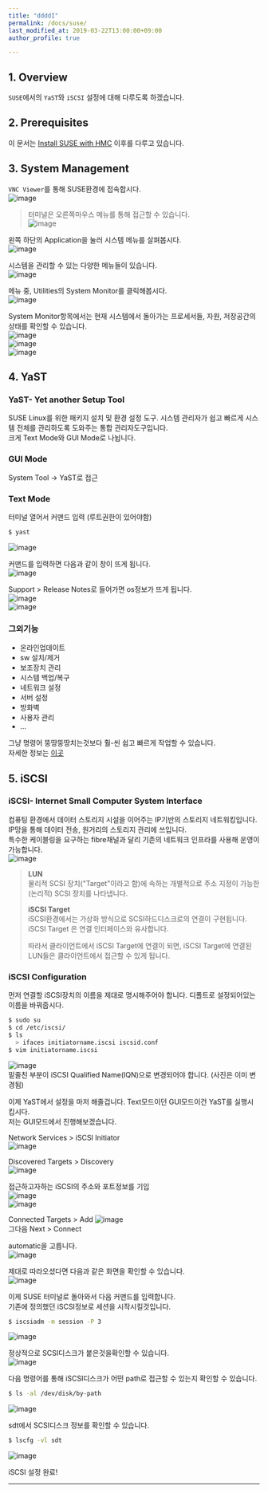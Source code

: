 ```yaml
---
title: "ddddI"
permalink: /docs/suse/
last_modified_at: 2019-03-22T13:00:00+09:00
author_profile: true

---
```


## 1. Overview

`SUSE`에서의 `YaST`와 `iSCSI` 설정에 대해 다루도록 하겠습니다.

## 2. Prerequisites

이 문서는 [Install SUSE with HMC](https://gruuuuu.github.io/suse/suse-install/) 이후를 다루고 있습니다.  

## 3. System Management

`VNC Viewer`를 통해 SUSE환경에 접속합시다.  
![image](https://user-images.githubusercontent.com/15958325/55599557-5b97e100-5793-11e9-96ab-9d769de2a2f0.png)  

>터미널은 오른쪽마우스 메뉴를 통해 접근할 수 있습니다.  
>![image](https://user-images.githubusercontent.com/15958325/55599105-1a9ecd00-5791-11e9-8def-a75444f53f6c.png)  


왼쪽 하단의 Application을 눌러 시스템 메뉴를 살펴봅시다.  
![image](https://user-images.githubusercontent.com/15958325/55599695-e24cbe00-5793-11e9-962c-8b7eb1ef5dc4.png)  

시스템을 관리할 수 있는 다양한 메뉴들이 있습니다.  
![image](https://user-images.githubusercontent.com/15958325/55599696-e5e04500-5793-11e9-9002-0650c431472d.png)  

메뉴 중, Utilities의 System Monitor를 클릭해봅시다.  
![image](https://user-images.githubusercontent.com/15958325/55599714-027c7d00-5794-11e9-816a-af2b9d0b6df6.png)  

System Monitor항목에서는 현재 시스템에서 돌아가는 프로세서들, 자원, 저장공간의 상태를 확인할 수 있습니다.  
![image](https://user-images.githubusercontent.com/15958325/55599715-04ded700-5794-11e9-8054-1c01426e1c12.png)   
![image](https://user-images.githubusercontent.com/15958325/55599720-08725e00-5794-11e9-8507-4a9226e32bd9.png)    
![image](https://user-images.githubusercontent.com/15958325/55599782-44a5be80-5794-11e9-9367-e3dedfef717a.png)  

## 4. YaST
### YaST- Yet another Setup Tool
SUSE Linux를 위한 패키지 설치 및 환경 설정 도구. 시스템 관리자가 쉽고 빠르게 시스템 전체를 관리하도록 도와주는 통합 관리자도구입니다.  
크게 Text Mode와 GUI Mode로 나뉩니다.  

### GUI Mode
System Tool -> YaST로 접근

### Text Mode

터미널 열어서 커맨드 입력 (루트권한이 있어야함)
~~~bash
$ yast
~~~

![image](https://user-images.githubusercontent.com/15958325/55607790-04583780-57b8-11e9-8ebe-574949c32d4c.png)  

커맨드를 입력하면 다음과 같이 창이 뜨게 됩니다.  
![image](https://user-images.githubusercontent.com/15958325/55607865-2b166e00-57b8-11e9-97ff-595663b535ae.png)  

Support > Release Notes로 들어가면 os정보가 뜨게 됩니다.  
![image](https://user-images.githubusercontent.com/15958325/55607925-51d4a480-57b8-11e9-9a40-7447e6ea9fb8.png)  
![image](https://user-images.githubusercontent.com/15958325/55607930-5436fe80-57b8-11e9-8d4b-8ac4a1e4e742.png)   

### 그외기능
- 온라인업데이트
- sw 설치/제거
- 보조장치 관리
- 시스템 백업/복구
- 네트워크 설정
- 서버 설정
- 방화벽
- 사용자 관리 
- ...  

그냥 명령어 뚱땅뚱땅치는것보다 훨-씬 쉽고 빠르게 작업할 수 있습니다.  
자세한 정보는 [이곳](https://en.opensuse.org/YaST_Software_Management)  

## 5. iSCSI
### iSCSI- Internet Small Computer System Interface
컴퓨팅 환경에서 데이터 스토리지 시설을 이어주는 IP기반의 스토리지 네트워킹입니다. IP망을 통해 데이터 전송, 원거리의 스토리지 관리에 쓰입니다.  
특수한 케이블링을 요구하는 fibre채널과 달리 기존의 네트워크 인프라를 사용해 운영이 가능합니다.   
![image](https://user-images.githubusercontent.com/15958325/55609368-79793c00-57bb-11e9-89bf-4401bc8f1df2.png)  

> <b>LUN</b>   
> 물리적 SCSI 장치("Target"이라고 함)에 속하는 개별적으로 주소 지정이 가능한(논리적) SCSI 장치를 나타냅니다.  
> 
> <b>iSCSI Target</b>  
> iSCSI환경에서는 가상화 방식으로 SCSI하드디스크로의 연결이 구현됩니다. iSCSI Target 은 연결 인터페이스와 유사합니다.  
>
> 따라서 클라이언트에서 iSCSI Target에 연결이 되면, iSCSI Target에 연결된 LUN들은 클라이언트에서 접근할 수 있게 됩니다.

### iSCSI Configuration

먼저 연결할 iSCSI장치의 이름을 제대로 명시해주어야 합니다. 디폴트로 설정되어있는 이름을 바꿔줍시다.  
~~~bash
$ sudo su
$ cd /etc/iscsi/
$ ls
  > ifaces initiatorname.iscsi iscsid.conf
$ vim initiatorname.iscsi
~~~  
![image](https://user-images.githubusercontent.com/15958325/55609570-f2789380-57bb-11e9-8790-2776b86b3822.png)  
밑줄친 부분이 iSCSI Qualified Name(IQN)으로 변경되어야 합니다. (사진은 이미 변경됨)  

이제 YaST에서 설정을 마저 해줄겁니다. Text모드이던 GUI모드이건 YaST를 실행시킵시다.  
저는 GUI모드에서 진행해보겠습니다.  

Network Services > iSCSI Initiator  
![image](https://user-images.githubusercontent.com/15958325/55609852-a7ab4b80-57bc-11e9-8596-262589726127.png)  

Discovered Targets > Discovery  
![image](https://user-images.githubusercontent.com/15958325/55609896-bdb90c00-57bc-11e9-9792-661ffeed6503.png)  

접근하고자하는 iSCSI의 주소와 포트정보를 기입  
![image](https://user-images.githubusercontent.com/15958325/55609959-ed681400-57bc-11e9-83fc-d726eb34615a.png)  
![image](https://user-images.githubusercontent.com/15958325/55609965-ef31d780-57bc-11e9-9219-9d9ad6e62ed3.png)  

Connected Targets > Add 
![image](https://user-images.githubusercontent.com/15958325/55610083-2902de00-57bd-11e9-8fd2-42b26bfb33c5.png)  
그다음 Next > Connect   
 
automatic을 고릅니다.  
![image](https://user-images.githubusercontent.com/15958325/55610102-2f915580-57bd-11e9-8a9b-0465751e3658.png)  

제대로 따라오셨다면 다음과 같은 화면을 확인할 수 있습니다.  
![image](https://user-images.githubusercontent.com/15958325/55610238-7a12d200-57bd-11e9-8edb-c3bad5fee761.png)  

이제 SUSE 터미널로 돌아와서 다음 커맨드를 입력합니다.  
기존에 정의했던 iSCSI정보로 세션을 시작시킬것입니다.  
~~~bash
$ iscsiadm -m session -P 3
~~~
![image](https://user-images.githubusercontent.com/15958325/55610276-8f87fc00-57bd-11e9-93b9-1ab080cb5403.png)  

정상적으로 SCSI디스크가 붙은것을확인할 수 있습니다.  
![image](https://user-images.githubusercontent.com/15958325/55610290-94e54680-57bd-11e9-9c22-f69ebac2113a.png)  

다음 명령어를 통해 iSCSI디스크가 어떤 path로 접근할 수 있는지 확인할 수 있습니다.  
~~~bash
$ ls -al /dev/disk/by-path
~~~  
![image](https://user-images.githubusercontent.com/15958325/55611131-9c0d5400-57bf-11e9-9599-ebfa3bf46796.png)  

sdt에서 SCSI디스크 정보를 확인할 수 있습니다.  
~~~bash
$ lscfg -vl sdt
~~~
![image](https://user-images.githubusercontent.com/15958325/55611419-67e66300-57c0-11e9-847c-4c204de2726f.png)  

iSCSI 설정 완료!

----